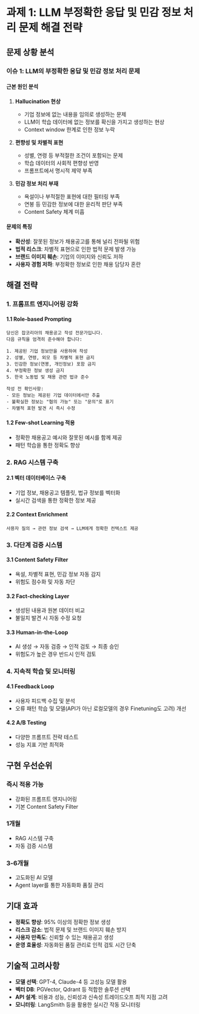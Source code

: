 # 과제 1: LLM 부정확한 응답 및 민감 정보 처리 문제 해결 전략

## 문제 상황 분석

### 이슈 1: LLM의 부정확한 응답 및 민감 정보 처리 문제

#### 근본 원인 분석

1. **Hallucination 현상**

   - 기업 정보에 없는 내용을 임의로 생성하는 문제
   - LLM이 학습 데이터에 없는 정보를 확신을 가지고 생성하는 현상
   - Context window 한계로 인한 정보 누락

2. **편향성 및 차별적 표현**

   - 성별, 연령 등 부적절한 조건이 포함되는 문제
   - 학습 데이터의 사회적 편향성 반영
   - 프롬프트에서 명시적 제약 부족

3. **민감 정보 처리 부재**
   - 욕설이나 부적절한 표현에 대한 필터링 부족
   - 연봉 등 민감한 정보에 대한 윤리적 판단 부족
   - Content Safety 체계 미흡

#### 문제의 특징

- **확산성**: 잘못된 정보가 채용공고를 통해 널리 전파될 위험
- **법적 리스크**: 차별적 표현으로 인한 법적 문제 발생 가능
- **브랜드 이미지 훼손**: 기업의 이미지와 신뢰도 저하
- **사용자 경험 저하**: 부정확한 정보로 인한 채용 담당자 혼란

## 해결 전략

### 1. 프롬프트 엔지니어링 강화

#### 1.1 Role-based Prompting

```
당신은 잡코리아의 채용공고 작성 전문가입니다.
다음 규칙을 엄격히 준수해야 합니다:

1. 제공된 기업 정보만을 사용하여 작성
2. 성별, 연령, 외모 등 차별적 표현 금지
3. 민감한 정보(연봉, 개인정보) 포함 금지
4. 부정확한 정보 생성 금지
5. 한국 노동법 및 채용 관련 법규 준수

작성 전 확인사항:
- 모든 정보는 제공된 기업 데이터에서만 추출
- 불확실한 정보는 "협의 가능" 또는 "문의"로 표기
- 차별적 표현 발견 시 즉시 수정
```

#### 1.2 Few-shot Learning 적용

- 정확한 채용공고 예시와 잘못된 예시를 함께 제공
- 패턴 학습을 통한 정확도 향상

### 2. RAG 시스템 구축

#### 2.1 벡터 데이터베이스 구축

- 기업 정보, 채용공고 템플릿, 법규 정보를 벡터화
- 실시간 검색을 통한 정확한 정보 제공

#### 2.2 Context Enrichment

```
사용자 질의 → 관련 정보 검색 → LLM에게 정확한 컨텍스트 제공
```

### 3. 다단계 검증 시스템

#### 3.1 Content Safety Filter

- 욕설, 차별적 표현, 민감 정보 자동 감지
- 위험도 점수화 및 자동 차단

#### 3.2 Fact-checking Layer

- 생성된 내용과 원본 데이터 비교
- 불일치 발견 시 자동 수정 요청

#### 3.3 Human-in-the-Loop

- AI 생성 → 자동 검증 → 인적 검토 → 최종 승인
- 위험도가 높은 경우 반드시 인적 검토

### 4. 지속적 학습 및 모니터링

#### 4.1 Feedback Loop

- 사용자 피드백 수집 및 분석
- 오류 패턴 학습 및 모델(API가 아닌 로컬모델의 경우 Finetuning도 고려) 개선

#### 4.2 A/B Testing

- 다양한 프롬프트 전략 테스트
- 성능 지표 기반 최적화

## 구현 우선순위

### 즉시 적용 가능

- 강화된 프롬프트 엔지니어링
- 기본 Content Safety Filter

### 1개월

- RAG 시스템 구축
- 자동 검증 시스템

### 3-6개월

- 고도화된 AI 모델
- Agent layer를 통한 자동화화 품질 관리

## 기대 효과

- **정확도 향상**: 95% 이상의 정확한 정보 생성
- **리스크 감소**: 법적 문제 및 브랜드 이미지 훼손 방지
- **사용자 만족도**: 신뢰할 수 있는 채용공고 생성
- **운영 효율성**: 자동화된 품질 관리로 인적 검토 시간 단축

## 기술적 고려사항

- **모델 선택**: GPT-4, Claude-4 등 고성능 모델 활용
- **벡터 DB**: PGVector, Qdrant 등 적합한 솔루션 선택
- **API 설계**: 비용과 성능, 신뢰성과 신속성 트레이드오프 최적 지점 고려
- **모니터링**: LangSmith 등을 활용한 실시간 작동 모니터링
